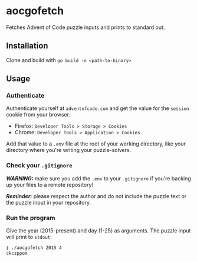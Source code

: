 # aocgofetch

Fetches Advent of Code puzzle inputs and prints to standard out.

## Installation

Clone and build with `go build -o <path-to-binary>`

## Usage

### Authenticate

Authenticate yourself at `adventofcode.com` and get the value for the `session` cookie from your browser.

- Firefox: `Developer Tools > Storage > Cookies`
- Chrome: `Developer Tools > Application > Cookies`

Add that value to a `.env` file at the root of your working directory, like your directory where you're writing your puzzle-solvers.

### Check your `.gitignore`

***WARNING:*** make sure you add the `.env` to your `.gitignore` if you're backing up your files to a remote repository!

***Reminder:*** please respect the author and do not include the puzzle text or the puzzle input in your repository.

### Run the program

Give the year (2015-present) and day (1-25) as arguments.
The puzzle input will print to `stdout`:

```bash
❯ ./aocgofetch 2015 4
ckczppom
```
